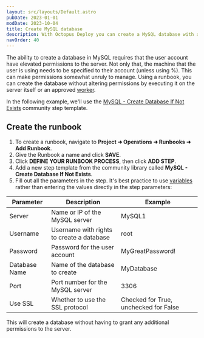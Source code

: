 ```yaml
---
layout: src/layouts/Default.astro
pubDate: 2023-01-01
modDate: 2023-10-04
title: Create MySQL database
description: With Octopus Deploy you can create a MySQL database with a Runbook.
navOrder: 40
---
```


The ability to create a database in MySQL requires that the user account have elevated permissions to the server.  Not only that, the machine that the user is using needs to be specified to their account (unless using %).  This can make permissions somewhat unruly to manage.  Using a runbook, you can create the database without altering permissions by executing it on the server itself or an approved [worker](/docs/infrastructure/workers).

In the following example, we'll use the [MySQL - Create Database If Not Exists](https://library.yamldoc.liuyan.wang/step-templates/4a222ac3-ff4b-4328-8778-1c44eebdedde/actiontemplate-mysql-create-database-if-not-exists) community step template.

## Create the runbook

1. To create a runbook, navigate to **Project ➜ Operations ➜ Runbooks ➜ Add Runbook**.
2. Give the Runbook a name and click **SAVE**.
3. Click **DEFINE YOUR RUNBOOK PROCESS**, then click **ADD STEP**.
4. Add a new step template from the community library called **MySQL - Create Database If Not Exists**.
5. Fill out all the parameters in the step. It's best practice to use [variables](/docs/projects/variables) rather than entering the values directly in the step parameters:

| Parameter  | Description | Example |
| ------------- | ------------- | ------------- |
| Server | Name or IP of the MySQL server | MySQL1 |
| Username | Username with rights to create a database | root |
| Password | Password for the user account | MyGreatPassword! |
| Database Name | Name of the database to create | MyDatabase |
| Port | Port number for the MySQL server | 3306 |
| Use SSL | Whether to use the SSL protocol | Checked for True, unchecked for False |

This will create a database without having to grant any additional permissions to the server.